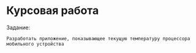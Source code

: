# Курсовая работа

Задание:
```
Разработать приложение, показывающее текущую температуру процессора мобильного устройства
```
